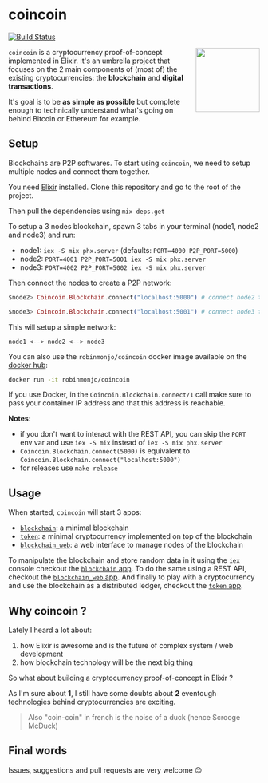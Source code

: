 # coincoin

[![Build Status](https://travis-ci.org/robinmonjo/coincoin.svg?branch=master)](https://travis-ci.org/robinmonjo/blockchain)

<img align="right" src="logo.png" width="128px">

`coincoin` is a cryptocurrency proof-of-concept implemented in Elixir. It's an umbrella project that focuses on the 2 main components of (most of) the existing cryptocurrencies: the **blockchain** and **digital transactions**.

It's goal is to be **as simple as possible** but complete enough to technically understand what's going on behind Bitcoin or Ethereum for example.

## Setup

Blockchains are P2P softwares. To start using `coincoin`, we need to setup multiple nodes and connect them together.

You need [Elixir](https://elixir-lang.org/install.html) installed. Clone this repository and go to the root of the project.

Then pull the dependencies using `mix deps.get`

To setup a 3 nodes blockchain, spawn 3 tabs in your terminal (node1, node2 and node3) and run:

- node1: `iex -S mix phx.server` (defaults: `PORT=4000 P2P_PORT=5000`)
- node2: `PORT=4001 P2P_PORT=5001 iex -S mix phx.server`
- node3: `PORT=4002 P2P_PORT=5002 iex -S mix phx.server`

Then connect the nodes to create a P2P network:

```elixir
$node2> Coincoin.Blockchain.connect("localhost:5000") # connect node2 to node1

$node3> Coincoin.Blockchain.connect("localhost:5001") # connect node3 to node2
```

This will setup a simple network:

```
node1 <--> node2 <--> node3
```

You can also use the `robinmonjo/coincoin` docker image available on the [docker hub](https://hub.docker.com/r/robinmonjo/coincoin/):

```bash
docker run -it robinmonjo/coincoin
```

If you use Docker, in the `Coincoin.Blockchain.connect/1` call make sure to pass your container IP address and that this address is reachable.

**Notes:**

- if you don't want to interact with the REST API, you can skip the `PORT` env var and use `iex -S mix` instead of `iex -S mix phx.server`
- `Coincoin.Blockchain.connect(5000)` is equivalent to `Coincoin.Blockchain.connect("localhost:5000")`
- for releases use `make release`

## Usage

When started, `coincoin` will start 3 apps:

- [`blockchain`](apps/coincoin_blockchain/README.md): a minimal blockchain
- [`token`](apps/coincoin_token/README.md): a minimal cryptocurrency implemented on top of the blockchain
- [`blockchain_web`](apps/coincoin_blockchain_web/README.md): a web interface to manage nodes of the blockchain

To manipulate the blockchain and store random data in it using the `iex` console checkout the [`blockchain` app](apps/coincoin_blockchain/README.md). To do the same using a REST API, checkout the [`blockchain_web` app](apps/coincoin_blockchain_web/README.md). And finally to play with a cryptocurrency and use the blockchain as a distributed ledger, checkout the [`token` app](apps/coincoin_token/README.md).

## Why coincoin ?

Lately I heard a lot about:

1. how Elixir is awesome and is the future of complex system / web development
2. how blockchain technology will be the next big thing

So what about building a cryptocurrency proof-of-concept in Elixir ?

As I'm sure about **1**, I still have some doubts about **2** eventough technologies behind cryptocurrencies are exciting.

> Also "coin-coin" in french is the noise of a duck (hence Scrooge McDuck)

## Final words

Issues, suggestions and pull requests are very welcome 😊
